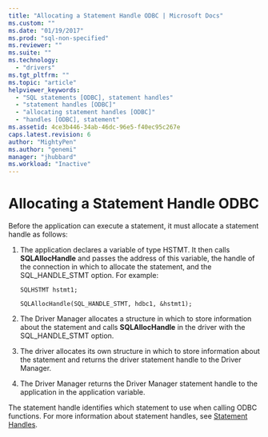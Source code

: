 ```yaml
---
title: "Allocating a Statement Handle ODBC | Microsoft Docs"
ms.custom: ""
ms.date: "01/19/2017"
ms.prod: "sql-non-specified"
ms.reviewer: ""
ms.suite: ""
ms.technology: 
  - "drivers"
ms.tgt_pltfrm: ""
ms.topic: "article"
helpviewer_keywords: 
  - "SQL statements [ODBC], statement handles"
  - "statement handles [ODBC]"
  - "allocating statement handles [ODBC]"
  - "handles [ODBC], statement"
ms.assetid: 4ce3b446-34ab-46dc-96e5-f40ec95c267e
caps.latest.revision: 6
author: "MightyPen"
ms.author: "genemi"
manager: "jhubbard"
ms.workload: "Inactive"
---
```

# Allocating a Statement Handle ODBC
Before the application can execute a statement, it must allocate a statement handle as follows:  
  
1.  The application declares a variable of type HSTMT. It then calls **SQLAllocHandle** and passes the address of this variable, the handle of the connection in which to allocate the statement, and the SQL_HANDLE_STMT option. For example:  
  
    ```  
    SQLHSTMT hstmt1;  
  
    SQLAllocHandle(SQL_HANDLE_STMT, hdbc1, &hstmt1);  
    ```  
  
2.  The Driver Manager allocates a structure in which to store information about the statement and calls **SQLAllocHandle** in the driver with the SQL_HANDLE_STMT option.  
  
3.  The driver allocates its own structure in which to store information about the statement and returns the driver statement handle to the Driver Manager.  
  
4.  The Driver Manager returns the Driver Manager statement handle to the application in the application variable.  
  
 The statement handle identifies which statement to use when calling ODBC functions. For more information about statement handles, see [Statement Handles](../../../odbc/reference/develop-app/statement-handles.md).
